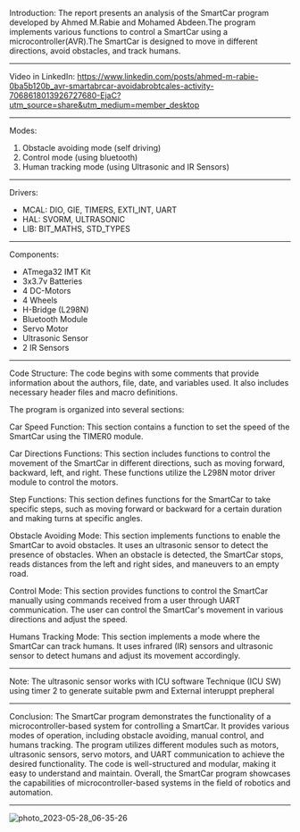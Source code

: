 Introduction:
The report presents an analysis of the SmartCar program developed by Ahmed M.Rabie and Mohamed Abdeen.The program 
implements various functions to control a SmartCar using a microcontroller(AVR).The SmartCar is designed to move in 
different directions, avoid obstacles, and track humans.

-----------------------------------------------------------------------------------------------------------------------

Video in LinkedIn: https://www.linkedin.com/posts/ahmed-m-rabie-0ba5b120b_avr-smartabrcar-avoidabrobtcales-activity-7068618013926727680-EjaC?utm_source=share&utm_medium=member_desktop

-----------------------------------------------------------------------------------------------------------------------

Modes:
1) Obstacle avoiding mode (self driving) 
2) Control mode (using bluetooth) 
3) Human tracking mode (using Ultrasonic and IR Sensors) 
-----------------------------------------------------------------------------------------------------------------------
Drivers:
- MCAL:  DIO, GIE, TIMERS, EXTI_INT, UART
- HAL:     SVORM, ULTRASONIC
- LIB:       BIT_MATHS, STD_TYPES
-----------------------------------------------------------------------------------------------------------------------
Components:
- ATmega32 IMT Kit
- 3x3.7v Batteries
- 4 DC-Motors
- 4 Wheels
- H-Bridge (L298N)
- Bluetooth Module 
- Servo Motor 
- Ultrasonic Sensor
- 2 IR Sensors
-----------------------------------------------------------------------------------------------------------------------

Code Structure:
The code begins with some comments that provide information about the authors, file, date, and variables used. It also 
includes necessary header files and macro definitions.

The program is organized into several sections:

Car Speed Function: This section contains a function to set the speed of the SmartCar using the TIMER0 module.

Car Directions Functions: This section includes functions to control the movement of the SmartCar in different directions, 
such as moving forward, backward, left, and right. These functions utilize the L298N motor driver module to control the motors.

Step Functions: This section defines functions for the SmartCar to take specific steps, such as moving forward or backward 
for a certain duration and making turns at specific angles.

Obstacle Avoiding Mode: This section implements functions to enable the SmartCar to avoid obstacles. It uses an ultrasonic sensor 
to detect the presence of obstacles. When an obstacle is detected, the SmartCar stops, reads distances from the left and right 
sides, and maneuvers to an empty road.

Control Mode: This section provides functions to control the SmartCar manually using commands received from a user through UART 
communication. The user can control the SmartCar's movement in various directions and adjust the speed.

Humans Tracking Mode: This section implements a mode where the SmartCar can track humans. It uses infrared (IR) sensors and ultrasonic 
sensor to detect humans and adjust its movement accordingly.

-----------------------------------------------------------------------------------------------------------------------

Note: 
The ultrasonic sensor works with ICU software Technique (ICU SW) using timer 2 to generate suitable pwm and External interuppt prepheral

-----------------------------------------------------------------------------------------------------------------------

Conclusion:
The SmartCar program demonstrates the functionality of a microcontroller-based system for controlling a SmartCar. It provides 
various modes of operation, including obstacle avoiding, manual control, and humans tracking. The program utilizes different 
modules such as motors, ultrasonic sensors, servo motors, and UART communication to achieve the desired functionality. The code 
is well-structured and modular, making it easy to understand and maintain. Overall, the SmartCar program showcases the capabilities
of microcontroller-based systems in the field of robotics and automation.

-----------------------------------------------------------------------------------------------------------------------

![photo_2023-05-28_06-35-26](https://github.com/Ahmed-MRabie/SmartCar_Project/assets/134658604/86a9fe60-751d-4657-9bf8-255d12af7926)

